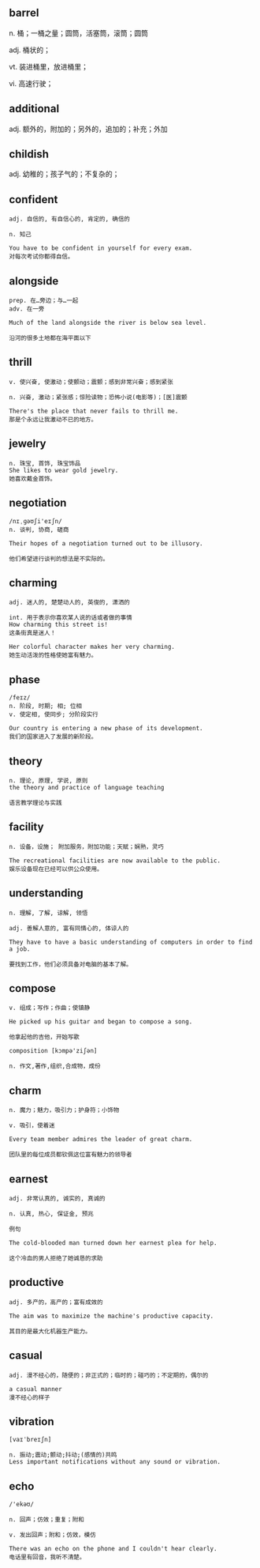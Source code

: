 ## barrel
n.
桶；一桶之量；圆筒，活塞筒，滚筒；圆筒

adj.
桶状的；

vt.
装进桶里，放进桶里；

vi.  高速行驶；
## additional
adj.
额外的，附加的；另外的，追加的；补充；外加


## childish
adj. 幼稚的；孩子气的；不复杂的；


## confident
```
adj. 自信的, 有自信心的, 肯定的, 确信的

n. 知己

You have to be confident in yourself for every exam.
对每次考试你都得自信。
```

## alongside
```
prep. 在…旁边；与…一起
adv. 在一旁

Much of the land alongside the river is below sea level.

沿河的很多土地都在海平面以下
```

## thrill
```
v. 使兴奋, 使激动；使颤动；震颤；感到非常兴奋；感到紧张

n. 兴奋, 激动；紧张感；惊险读物；恐怖小说(电影等)；[医]震颤

There's the place that never fails to thrill me.
那是个永远让我激动不已的地方。
```

## jewelry
```
n. 珠宝, 首饰, 珠宝饰品
She likes to wear gold jewelry.
她喜欢戴金首饰。
```

## negotiation
```
/nɪˌɡəʊʃi'eɪʃn/
n. 谈判, 协商, 磋商

Their hopes of a negotiation turned out to be illusory.

他们希望进行谈判的想法是不实际的。
```

## charming
```
adj. 迷人的, 楚楚动人的, 英俊的, 潇洒的

int. 用于表示你喜欢某人说的话或者做的事情
How charming this street is!
这条街真是迷人！

Her colorful character makes her very charming.
她生动活泼的性格使她富有魅力。
```
## phase
```
/feɪz/
n. 阶段, 时期; 相; 位相
v. 使定相, 使同步; 分阶段实行

Our country is entering a new phase of its development.
我们的国家进入了发展的新阶段。
```
## theory
```
n. 理论, 原理, 学说, 原则
the theory and practice of language teaching

语言教学理论与实践
```


## facility
```
n. 设备，设施； 附加服务，附加功能；天赋；娴熟，灵巧

The recreational facilities are now available to the public.
娱乐设备现在已经可以供公众使用。
```
## understanding
```
n. 理解, 了解, 谅解, 领悟

adj. 善解人意的, 富有同情心的, 体谅人的

They have to have a basic understanding of computers in order to find a job.

要找到工作，他们必须具备对电脑的基本了解。
```
## compose
```
v. 组成；写作；作曲；使镇静

He picked up his guitar and began to compose a song.

他拿起他的吉他，开始写歌

composition [kɔmpə'ziʃən]
   
n. 作文,著作,组织,合成物，成份
```
## charm
```
n. 魔力；魅力，吸引力；护身符；小饰物

v. 吸引，使着迷

Every team member admires the leader of great charm.

团队里的每位成员都钦佩这位富有魅力的领导者
```

## earnest
```
adj. 非常认真的, 诚实的, 真诚的

n. 认真, 热心, 保证金, 预兆

例句

The cold-blooded man turned down her earnest plea for help.

这个冷血的男人拒绝了她诚恳的求助
```

## productive
```
adj. 多产的，高产的；富有成效的

The aim was to maximize the machine's productive capacity.

其目的是最大化机器生产能力。
```

## casual
```
adj. 漫不经心的，随便的；非正式的；临时的；碰巧的；不定期的，偶尔的

a casual manner
漫不经心的样子
```

## vibration
```
[vaɪˈbreɪʃn]

n. 振动;震动;颤动;抖动;(感情的)共鸣
Less important notifications without any sound or vibration.
```

## echo
```
/'ekəʊ/

n. 回声；仿效；重复；附和

v. 发出回声；附和；仿效，模仿

There was an echo on the phone and I couldn't hear clearly.
电话里有回音，我听不清楚。
```